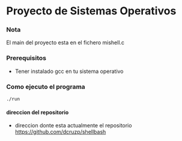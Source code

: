 # Proyecto de Sistemas Operativos


### Nota

El main del proyecto esta en el fichero mishell.c


### Prerequisitos

* Tener instalado gcc en tu sistema operativo

### Como ejecuto el programa

```
./run
```

#### direccion del repositorio

* direccion donte esta actualmente el repositorio  https://github.com/dcruzp/shellbash